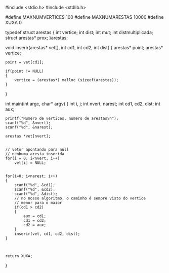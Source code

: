 #include <stdio.h>
#include <stdlib.h>

#define MAXNUMVERTICES 100
#define MAXNUMARESTAS  10000
#define XUXA 0

typedef struct arestas
{
    int vertice;
    int dist;
    int mut;
    int distmultiplicada;
    struct arestas* prox;
}arestas;

void inserir(arestas* vet[], int cd1, int cd2, int dist)
{
    arestas* point;
    arestas* vertice;

    point = vet[cd1];

    if(point != NULL)
    {
        vertice = (arestas*) malloc (sizeof(arestas));
    }

}

int main(int argc, char* argv)
{
    int i, j;
    int nvert, narest;
    int cd1, cd2, dist;
    int aux;

    printf("Numero de vertices, numero de arestas\n");
    scanf("%d", &nvert);
    scanf("%d", &narest);

    arestas *vet[nvert];


    // vetor apontando para null
    // nenhuma aresta inserida
    for(i = 0; i<nvert; i++)
        vet[i] = NULL;


    for(i=0; i<narest; i++)
    {
        scanf("%d", &cd1);
        scanf("%d", &cd2);
        scanf("%d", &dist);
        // no nosso algoritmo, o caminho é sempre visto do vertice
        // menor para o maior
        if(cd1 > cd2)
        {
            aux = cd1;
            cd1 = cd2;
            cd2 = aux;
        }
        inserir(vet, cd1, cd2, dist);
    }



    return XUXA;
}

